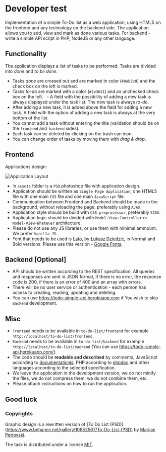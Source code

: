 # Developer test

Implementation of a simple To-Do list as a web application, using HTML5 on the frontend and any technology on the backend side. The application allows you to add, view and mark as done various tasks. For backend - write a simple API script in PHP, NodeJS or any other language. 

## Functionality 
The application displays a list of tasks to be performed. Tasks are divided into *done* and *to be done*.
  - Tasks *done* are crossed out and are marked in color (`#9eb2c0`) and the check box on the left is marked.
  - Tasks *to-do* are marked with a color (`#2e3641`) and an unchecked check box on the left. 
  - A field with the possibility of adding a new task is always displayed under the task list. The new task is always *to-do*.
  - After adding a new task, it is added above the field for adding a new task. A field with the option of adding a new task is always at the very bottom of the list.
  - You cannot add a task without entering the title (validation should be on the `frontend` and` backend` sides).
  - Each task can be deleted by clicking on the trash can icon.
  - You can change order of tasks by moving them with *drag & drop*.
  
## Frontend
Applications design:

![Application Layout](https://raw.githubusercontent.com/qunabu/junior-recruitment-task/master/assets/to-do-list.png) 

  - In `assets` folder is a `PSD` photoshop file with application design. 
  - Application should be written as `Single Page Application`, one HTML5 file with one main `CSS` file and one main `JavaScript` file. 
  - Communication between Frontend and Backend should be made in the background, without reloading the page, preferably using `AJAX`. 
  - Application style should be build with `CSS preprocessor`, preferably `SCSS`.  
  - Application logic should be divided with `Model-View-Controller` or `Model-View-Whatever` architecture.
  - Please do not use any JS libraries, or use them with minimal ammount. We prefer `Vanilla JS`.
  - Font that needs to be used is [Lato](https://www.google.com/fonts#UsePlace:use/Collection:Lato), by [Łukasz Dziedzic](http://www.lukaszdziedzic.eu/), in Normal and Bold versions. Please use this version - [Google Fonts](https://www.google.com/fonts#UsePlace:use/Collection:Lato).
  
## Backend [Optional]
  - API should be written according to the REST specification. All queries and responses are sent in JSON format, if there is no error, the response code is 200, if there is an error of 400 and an array with errors.
  - There will be no user service or authentication - each person has access to creating, reading, updating and deleting.
  - You can use https://todo-simple-api.herokuapp.com if You wish to skip `Backend` development.
  
## Misc
  - `Frontend` needs to be available in `to-do-list/frontend` for example `http://localhost/to-do-list/frontend`.
  - `Backend` needs to be available in `to-do-list/backend` for example `http://localhost/to-do-list/backend` (You can use https://todo-simple-api.herokuapp.com/).
  - The code should be **readable and described** by comments, JavaScript according to [documentationjs](https://github.com/documentationjs/documentation/blob/master/docs/GETTING_STARTED.md), PHP according to [phpdoc](https://www.phpdoc.org/docs/latest/getting-started/your-first-set-of-documentation.html) and other languages according to the selected specification.
  - We leave the application in the development version, we do not minify the files, we do not compress them, we do not combine them, etc.
  - Please attach instructions on how to run the application.
  
## Good luck

### Copyrights

Graphic design is a rewritten version of [To Do List (PSD)](https://www.behance.net/gallery/10852567/To-Do-List-(PSD) by [Marijan Petrovski](https://www.behance.net/psdchat).

The task is distributed under a license [MIT](https://opensource.org/licenses/MIT).
